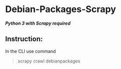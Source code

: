 # Debian-Packages-Scrapy
***Python 3 with Scrapy required***
## Instruction:
In the CLI use command
> scrapy crawl debianpackages
